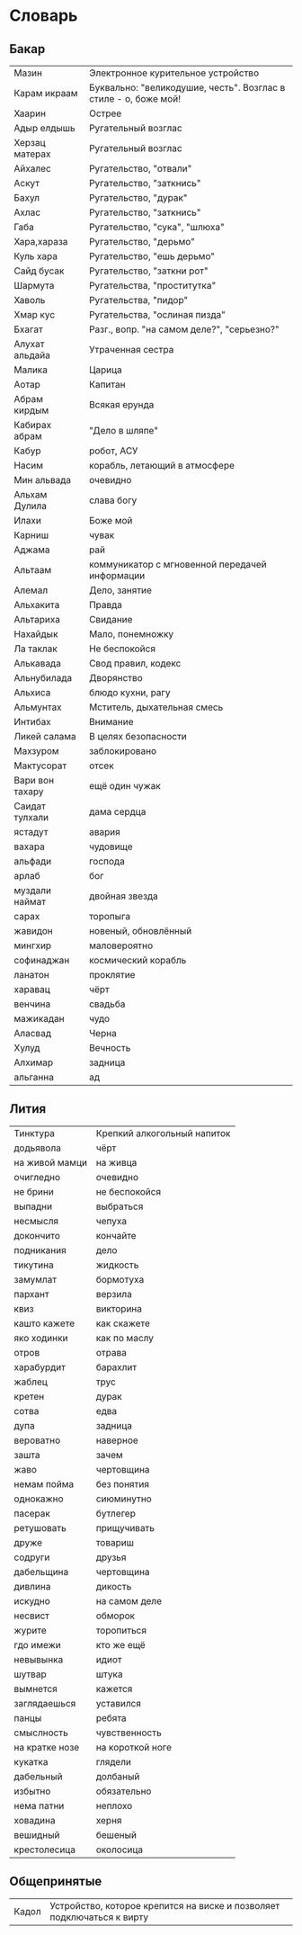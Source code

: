 
# Словарь

## Бакар

|||
|--|--|
|Мазин|Электронное курительное устройство
|Карам икраам|Буквально: "великодушие, честь". Возглас в стиле - о, боже мой!
|Хаарин|Острее
|Адыр елдышь|Ругательный возглас|
|Херзац матерах|Ругательный возглас|
|Айхалес|Ругательство, "отвали"|
|Аскут|Ругательство, "заткнись"|
|Бахул|Ругательство, "дурак"|
|Ахлас|Ругательство, "заткнись"|
|Габа|Ругательство, "сука", "шлюха"|
|Хара,хараза|Ругательство, "дерьмо"|
|Куль хара|Ругательство, "ешь дерьмо"|
|Сайд бусак|Ругательство, "заткни рот"|
|Шармута|Ругательства, "проститутка"|
|Хаволь|Ругательства, "пидор"|
|Хмар кус|Ругательства, "ослиная пизда"|
|Бхагат|Разг., вопр. "на самом деле?", "серьезно?"|
|Алухат альдайа|Утраченная сестра|
|Малика|Царица|
|Аотар|Капитан|
|Абрам кирдым|Всякая ерунда|
|Кабирах абрам|"Дело в шляпе"|
|Кабур|робот, АСУ|
|Насим|корабль, летающий в атмосфере|
|Мин альвада|очевидно|
|Альхам Дулила|слава богу|
|Илахи|Боже мой|
|Карниш|чувак|
|Аджама|рай|
|Альтаам|коммуникатор с мгновенной передачей информации|
|Алемал|Дело, занятие|
|Альхакита|Правда|
|Альтариха|Свидание|
|Нахайдык|Мало, понемножку|
|Ла таклак|Не беспокойся|
|Алькавада|Свод правил, кодекс|
|Альнубилада|Дворянство|
|Альхиса|блюдо кухни, рагу|
|Альмунтах|Мститель, дыхательная смесь|
|Интибах|Внимание|
|Ликей салама|В целях безопасности|
|Махзуром|заблокировано|
|Мактусорат|отсек|
|Вари вон тахару|ещё один чужак|
|Саидат тулхали|дама сердца|
|ястадут|авария|
|вахара|чудовище|
|альфади|господа|
|арлаб|бог|
|муздали наймат|двойная звезда|
|сарах|торопыга|
|жавидон|новеный, обновлённый|
|мингхир|маловероятно|
|софинаджан|космический корабль|
|ланатон|проклятие|
|харавац|чёрт|
|венчина|свадьба|
|мажикадан|чудо|
|Аласвад|Черна
|Хулуд|Вечность|
|Алхимар|задница|
|альганна|ад|

## Лития

|||
|--|--| 
|Тинктура|Крепкий алкогольный напиток
|додьявола|чёрт|
|на живой мамци|на живца|
|очигледно|очевидно|
|не брини|не беспокойся|
|выпадни|выбраться|
|несмысля|чепуха|
|докончито|кончайте|
|подникания|дело|
|тикутина|жидкость|
|замумлат|бормотуха|
|пархант|верзила|
|квиз|викторина|
|кашто кажете|как скажете|
|яко ходинки|как по маслу|
|отров|отрава|
|харабурдит|барахлит|
|жаблец|трус|
|кретен|дурак|
|сотва|едва|
|дупа|задница|
|вероватно|наверное|
|зашта|зачем|
|жаво|чертовщина|
|немам пойма|без понятия|
|однокажно|сиюминутно|
|пасерак|бутлегер|
|ретушовать|прищучивать|
|друже|товариш|
|содруги|друзья|
|дабельщина|чертовщина|
|дивлина|дикость|
|искудно|на самом деле|
|несвист|обморок|
|журите|торопиться|
|гдо имежи|кто же ещё|
|невывынка|идиот|
|шутвар|штука|
|вымнется|кажется|
|заглядаешься|уставился|
|панцы|ребята|
|смыслность|чувственность|
|на кратке нозе|на короткой ноге|
|кукатка|глядели|
|дабельный|долбаный|
|избытно|обязательно|
|нема патни|неплохо|
|ховадина|херня|
|вешидный|бешеный|
|крестолесица|околосица|

## Общепринятые

|||
|--|--|
|Кадол|Устройство, которое крепится на виске и позволяет подключаться к вирту|